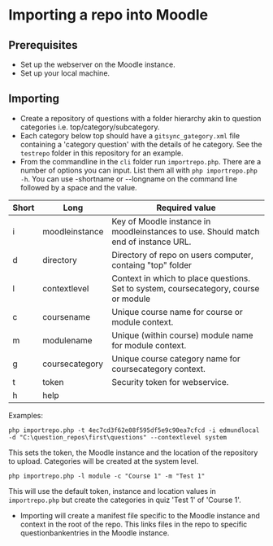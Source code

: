 # Importing a repo into Moodle

## Prerequisites
- Set up the webserver on the Moodle instance.
- Set up your local machine.

## Importing
- Create a repository of questions with a folder hierarchy akin to question categories i.e. top/category/subcategory.
- Each category below top should have a `gitsync_gategory.xml` file containing a 'category question' with the details of he category. See the `testrepo` folder in this repository for an example.
- From the commandline in the `cli` folder run `importrepo.php`. There are a number of options you can input. List them all with `php importrepo.php -h`. You can use -shortname or --longname on the command line followed by a space and the value.

|Short|Long|Required value|
|-|-|-|
|i|moodleinstance|Key of Moodle instance in  moodleinstances to use. Should match end of instance URL.|
|d|directory|Directory of repo on users computer, containg "top" folder|
|l|contextlevel|Context in which to place questions. Set to system, coursecategory, course or module
|c|coursename|Unique course name for course or module context.
|m|modulename|Unique (within course) module name for module context.
|g|coursecategory|Unique course category name for coursecategory context.
|t|token|Security token for webservice.
|h|help|

Examples:

`php importrepo.php -t 4ec7cd3f62e08f595df5e9c90ea7cfcd -i edmundlocal -d "C:\question_repos\first\questions" --contextlevel system`

This sets the token, the Moodle instance and the location of the repository to upload. Categories will be created at the system level.

`php importrepo.php -l module -c "Course 1" -m "Test 1"`

This will use the default token, instance and location values in `importrepo.php` but create the categories in quiz 'Test 1' of 'Course 1'.

- Importing will create a manifest file specific to the Moodle instance and context in the root of the repo. This links files in the repo to specific questionbankentries in the Moodle instance.
